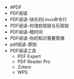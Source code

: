 - #PDF
- PDF阅读
- PDF阅读-快乐的Linux命令行
- PDF阅读-何谓悲观锁与乐观锁
- PDF阅读-暗时间
- PDF阅读-你的知识需要管理
- pdf阅读-原则
- PDF阅读工具
	- PDF Expert
	- PDF Reader Pro
	- Zotero
	- WPS